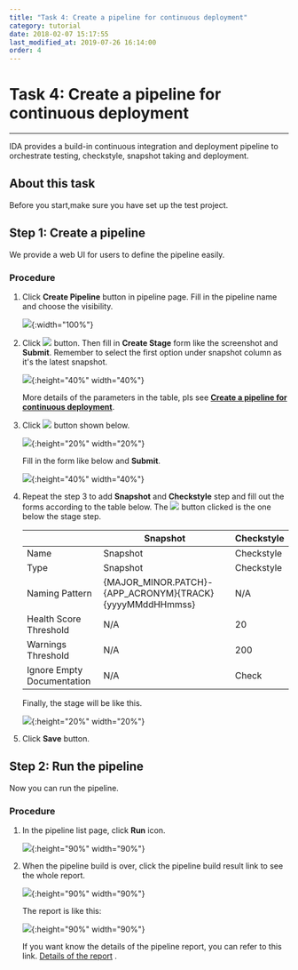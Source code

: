 ```yaml
---
title: "Task 4: Create a pipeline for continuous deployment"
category: tutorial
date: 2018-02-07 15:17:55
last_modified_at: 2019-07-26 16:14:00
order: 4
---
```


# Task 4: Create a pipeline for continuous deployment
***

IDA provides a build-in continuous  integration  and deployment  pipeline to orchestrate  testing, checkstyle,  snapshot  taking and deployment.
## About this task
  Before you start,make sure you have set up the test project. 
## Step 1: Create a pipeline

  We provide a web UI for users to  define the pipeline easily.
  
### Procedure

  1. Click **Create Pipeline** button in pipeline page. Fill in the pipeline name and choose the visibility.
  
     ![][pipeline_define]{:width="100%"}
     
  2. Click ![][pipeline_add_stage] button. Then fill in **Create Stage** form like the screenshot and **Submit**. Remember to select the first option under snapshot column as it's the latest snapshot.  

     ![][pipeline_create_stage]{:height="40%" width="40%"}
     
     More details of the parameters in the table, pls see **[Create a pipeline for continuous deployment][2]**.
  
  3. Click ![][pipeline_add_stage] button shown below. 
  
     ![][pipeline_add_step]{:height="20%" width="20%"}
     
     Fill in the form like below and **Submit**.
     
     ![][pipeline_create_test_step]{:height="40%" width="40%"}
 
  4. Repeat the step 3 to add **Snapshot** and **Checkstyle** step and fill out the forms according to the table below. The ![][pipeline_add_stage] button clicked is the one below the stage step.
  
     |    |Snapshot               | Checkstyle|
     |----|---------------------- |-------------|
     |Name |Snapshot               | Checkstyle|
     |Type |Snapshot               | Checkstyle|
     |Naming Pattern|{MAJOR_MINOR.PATCH}-{APP_ACRONYM}{TRACK}{yyyyMMddHHmmss}|N/A|
     |Health Score Threshold|N/A   |20|
     |Warnings Threshold|N/A|200|
     |Ignore Empty Documentation|N/A| Check|
     
     Finally, the stage will be like this.
     
     ![][pipeline_stages_tutorial]{:height="20%" width="20%"}
     
  5. Click **Save** button.

## Step 2: Run the pipeline

  Now you can run the pipeline.

### Procedure
 1. In the pipeline list page, click **Run** icon.  
  
     ![][pipeline_build]{:height="90%" width="90%"}

  2. When the pipeline build is over, click the pipeline build result link to see the whole report. 
     
     ![][pipeline_build_link]{:height="90%" width="90%"}

     The report is like this:

     ![][pipeline_report]{:height="90%" width="90%"}

     If you want know the details of the pipeline report, you can refer to this link. [Details of the report] .
  
  <!-- **[<Previous][1]** -->

[pipeline_define]: ../images/pipeline/pipeline_define.png
[pipeline_add_stage]: ../images/pipeline/pipeline_add_stage.png
[pipeline_create_stage]: ../images/pipeline/pipeline_create_stage.png
[pipeline_add_step]: ../images/pipeline/pipeline_add_step.png
[pipeline_create_test_step]: ../images/pipeline/pipeline_create_test_step.png
[pipeline_stages_tutorial]: ../images/pipeline/pipeline_stages_tutorial.png
[pipeline_add_step_below_test]: ../images/pipeline/pipeline_add_step_below_test.png
[pipeline_build]: ../images/pipeline/pipeline_build.png
[pipeline_report]: ../images/tutorial/tutorial_pipeline_result.png
[pipeline_build_link]: ../images/tutorial/tutorial_pipeline_build_link.png

[Details of the report]: ../pipeline/pipeline-report.html
[1]: ../tutorial/tutorial-set-up-checkstyle.html
[2]: ../pipeline/pipeline-create-a-pipeline-for-continuous-deployment.html
